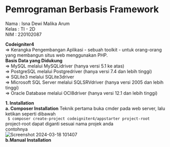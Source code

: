 # Pemrograman Berbasis Framework<br>
Nama : Isna Dewi Malika Arum<br>
Kelas : TI - 2D<br>
NIM : 220102087<br>

**Codeigniter4**<br>
=> Kerangka Pengembangan Aplikasi - sebuah toolkit - untuk orang-orang yang membangun situs web menggunakan PHP. <br>
**Basis Data yang Didukung**<br>
=> MySQL melalui MySQLidriver (hanya versi 5.1 ke atas)<br>
=> PostgreSQL melalui Postgredriver (hanya versi 7.4 dan lebih tinggi)<br>
=> SQLite3 melalui SQLite3driver<br>
=> Microsoft SQL Server melalui SQLSRVdriver (hanya versi 2005 dan lebih tinggi)<br>
=> Oracle Database melalui OCI8driver (hanya versi 12.1 dan lebih tinggi)<br>

**1. Installation**<br>
    **a. Composer Installation**
      Teknik pertama buka cmder pada web server, lalu ketikan seperti dibawah<br>
      ```
      $ composer create-project codeigniter4/appstarter project-root```<br>
      project-root dapat diganti sesuai nama projek anda<br>
      contohnya <br>
      ![Screenshot 2024-03-18 101407](https://github.com/IsnaDewi/IsnaDewiMalikaArum/assets/134571793/6c42ca1c-a2a5-4daf-81ea-b0ed2399adfb)<br>
      **b.Manual Installation**
      
      
      
